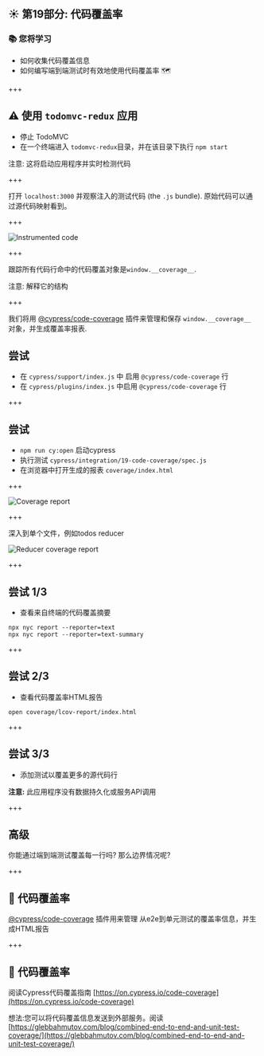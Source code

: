 ## ☀️ 第19部分: 代码覆盖率

### 📚 您将学习

- 如何收集代码覆盖信息
- 如何编写端到端测试时有效地使用代码覆盖率 🗺

+++

## ⚠️ 使用 `todomvc-redux` 应用

- 停止 TodoMVC
- 在一个终端进入 `todomvc-redux`目录，并在该目录下执行 `npm start` 

注意:
这将启动应用程序并实时检测代码

+++

打开 `localhost:3000` 并观察注入的测试代码 (the `.js` bundle). 原始代码可以通过源代码映射看到。

+++

![Instrumented code](./img/instrumented.png)

+++

跟踪所有代码行命中的代码覆盖对象是`window.__coverage__`.

注意:
解释它的结构

+++

我们将用 [@cypress/code-coverage][plugin] 插件来管理和保存 `window.__coverage__` 对象，并生成覆盖率报表.

## 尝试

- 在 `cypress/support/index.js` 中 启用 `@cypress/code-coverage` 行
- 在 `cypress/plugins/index.js` 中启用 `@cypress/code-coverage` 行

+++

## 尝试

-  `npm run cy:open` 启动cypress
- 执行测试 `cypress/integration/19-code-coverage/spec.js`
- 在浏览器中打开生成的报表 `coverage/index.html` 

+++

![Coverage report](./img/coverage.png)

+++

深入到单个文件，例如todos reducer

![Reducer coverage report](./img/reducer.png)

+++

## 尝试 1/3

- 查看来自终端的代码覆盖摘要

```shell
npx nyc report --reporter=text
npx nyc report --reporter=text-summary
```

+++

## 尝试 2/3

- 查看代码覆盖率HTML报告

```shell
open coverage/lcov-report/index.html
```

+++

## 尝试 3/3

- 添加测试以覆盖更多的源代码行

**注意:** 此应用程序没有数据持久化或服务API调用

+++

## 高级

你能通过端到端测试覆盖每一行吗? 那么边界情况呢?

+++
## 🏁 代码覆盖率

[@cypress/code-coverage][plugin] 插件用来管理 从e2e到单元测试的覆盖率信息，并生成HTML报告

+++
## 🏁 代码覆盖率

阅读Cypress代码覆盖指南 [https://on.cypress.io/code-coverage](https://on.cypress.io/code-coverage)

想法:您可以将代码覆盖信息发送到外部服务。阅读 [https://glebbahmutov.com/blog/combined-end-to-end-and-unit-test-coverage/](https://glebbahmutov.com/blog/combined-end-to-end-and-unit-test-coverage/)

[plugin]: https://github.com/cypress-io/code-coverage
